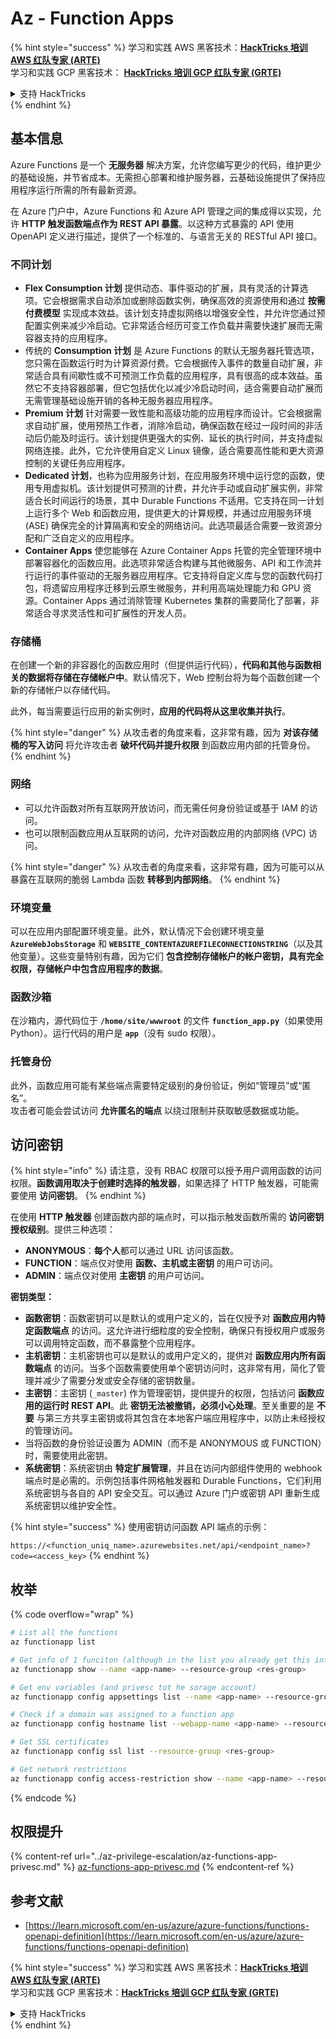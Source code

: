 # Az - Function Apps

{% hint style="success" %}
学习和实践 AWS 黑客技术：<img src="../../../.gitbook/assets/image (1) (1) (1) (1).png" alt="" data-size="line">[**HackTricks 培训 AWS 红队专家 (ARTE)**](https://training.hacktricks.xyz/courses/arte)<img src="../../../.gitbook/assets/image (1) (1) (1) (1).png" alt="" data-size="line">\
学习和实践 GCP 黑客技术： <img src="../../../.gitbook/assets/image (2) (1).png" alt="" data-size="line">[**HackTricks 培训 GCP 红队专家 (GRTE)**<img src="../../../.gitbook/assets/image (2) (1).png" alt="" data-size="line">](https://training.hacktricks.xyz/courses/grte)

<details>

<summary>支持 HackTricks</summary>

* 查看 [**订阅计划**](https://github.com/sponsors/carlospolop)!
* **加入** 💬 [**Discord 群组**](https://discord.gg/hRep4RUj7f) 或 [**Telegram 群组**](https://t.me/peass) 或 **关注** 我们的 **Twitter** 🐦 [**@hacktricks\_live**](https://twitter.com/hacktricks_live)**.**
* **通过向** [**HackTricks**](https://github.com/carlospolop/hacktricks) 和 [**HackTricks Cloud**](https://github.com/carlospolop/hacktricks-cloud) GitHub 仓库提交 PR 分享黑客技巧。

</details>
{% endhint %}

## 基本信息

Azure Functions 是一个 **无服务器** 解决方案，允许您编写更少的代码，维护更少的基础设施，并节省成本。无需担心部署和维护服务器，云基础设施提供了保持应用程序运行所需的所有最新资源。

在 Azure 门户中，Azure Functions 和 Azure API 管理之间的集成得以实现，允许 **HTTP 触发函数端点作为 REST API 暴露**。以这种方式暴露的 API 使用 OpenAPI 定义进行描述，提供了一个标准的、与语言无关的 RESTful API 接口。

### 不同计划

* **Flex Consumption 计划** 提供动态、事件驱动的扩展，具有灵活的计算选项。它会根据需求自动添加或删除函数实例，确保高效的资源使用和通过 **按需付费模型** 实现成本效益。该计划支持虚拟网络以增强安全性，并允许您通过预配置实例来减少冷启动。它非常适合经历可变工作负载并需要快速扩展而无需容器支持的应用程序。
* 传统的 **Consumption 计划** 是 Azure Functions 的默认无服务器托管选项，您只需在函数运行时为计算资源付费。它会根据传入事件的数量自动扩展，非常适合具有间歇性或不可预测工作负载的应用程序，具有很高的成本效益。虽然它不支持容器部署，但它包括优化以减少冷启动时间，适合需要自动扩展而无需管理基础设施开销的各种无服务器应用程序。
* **Premium 计划** 针对需要一致性能和高级功能的应用程序而设计。它会根据需求自动扩展，使用预热工作者，消除冷启动，确保函数在经过一段时间的非活动后仍能及时运行。该计划提供更强大的实例、延长的执行时间，并支持虚拟网络连接。此外，它允许使用自定义 Linux 镜像，适合需要高性能和更大资源控制的关键任务应用程序。
* **Dedicated 计划**，也称为应用服务计划，在应用服务环境中运行您的函数，使用专用虚拟机。该计划提供可预测的计费，并允许手动或自动扩展实例，非常适合长时间运行的场景，其中 Durable Functions 不适用。它支持在同一计划上运行多个 Web 和函数应用，提供更大的计算规模，并通过应用服务环境 (ASE) 确保完全的计算隔离和安全的网络访问。此选项最适合需要一致资源分配和广泛自定义的应用程序。
* **Container Apps** 使您能够在 Azure Container Apps 托管的完全管理环境中部署容器化的函数应用。此选项非常适合构建与其他微服务、API 和工作流并行运行的事件驱动的无服务器应用程序。它支持将自定义库与您的函数代码打包，将遗留应用程序迁移到云原生微服务，并利用高端处理能力和 GPU 资源。Container Apps 通过消除管理 Kubernetes 集群的需要简化了部署，非常适合寻求灵活性和可扩展性的开发人员。

### **存储桶**

在创建一个新的非容器化的函数应用时（但提供运行代码），**代码和其他与函数相关的数据将存储在存储帐户中**。默认情况下，Web 控制台将为每个函数创建一个新的存储帐户以存储代码。

此外，每当需要运行应用的新实例时，**应用的代码将从这里收集并执行**。

{% hint style="danger" %}
从攻击者的角度来看，这非常有趣，因为 **对该存储桶的写入访问** 将允许攻击者 **破坏代码并提升权限** 到函数应用内部的托管身份。
{% endhint %}

### 网络

* 可以允许函数对所有互联网开放访问，而无需任何身份验证或基于 IAM 的访问。
* 也可以限制函数应用从互联网的访问，允许对函数应用的内部网络 (VPC) 访问。

{% hint style="danger" %}
从攻击者的角度来看，这非常有趣，因为可能可以从暴露在互联网的脆弱 Lambda 函数 **转移到内部网络**。
{% endhint %}

### **环境变量**

可以在应用内部配置环境变量。此外，默认情况下会创建环境变量 **`AzureWebJobsStorage`** 和 **`WEBSITE_CONTENTAZUREFILECONNECTIONSTRING`**（以及其他变量）。这些变量特别有趣，因为它们 **包含控制存储帐户的帐户密钥，具有完全权限，存储帐户中包含应用程序的数据**。

### **函数沙箱**

在沙箱内，源代码位于 **`/home/site/wwwroot`** 的文件 **`function_app.py`**（如果使用 Python）。运行代码的用户是 **`app`**（没有 sudo 权限）。

### **托管身份**

此外，函数应用可能有某些端点需要特定级别的身份验证，例如“管理员”或“匿名”。\
攻击者可能会尝试访问 **允许匿名的端点** 以绕过限制并获取敏感数据或功能。

## 访问密钥

{% hint style="info" %}
请注意，没有 RBAC 权限可以授予用户调用函数的访问权限。**函数调用取决于创建时选择的触发器**，如果选择了 HTTP 触发器，可能需要使用 **访问密钥**。
{% endhint %}

在使用 **HTTP 触发器** 创建函数内部的端点时，可以指示触发函数所需的 **访问密钥授权级别**。提供三种选项：

* **ANONYMOUS**：**每个人**都可以通过 URL 访问该函数。
* **FUNCTION**：端点仅对使用 **函数、主机或主密钥** 的用户可访问。
* **ADMIN**：端点仅对使用 **主密钥** 的用户可访问。

**密钥类型：**

* **函数密钥**：函数密钥可以是默认的或用户定义的，旨在仅授予对 **函数应用内特定函数端点** 的访问。这允许进行细粒度的安全控制，确保只有授权用户或服务可以调用特定函数，而不暴露整个应用程序。
* **主机密钥**：主机密钥也可以是默认的或用户定义的，提供对 **函数应用内所有函数端点** 的访问。当多个函数需要使用单个密钥访问时，这非常有用，简化了管理并减少了需要分发或安全存储的密钥数量。
* **主密钥**：主密钥 (`_master`) 作为管理密钥，提供提升的权限，包括访问 **函数应用的运行时 REST API**。此 **密钥无法被撤销，必须小心处理**。至关重要的是 **不要** 与第三方共享主密钥或将其包含在本地客户端应用程序中，以防止未经授权的管理访问。
* 当将函数的身份验证设置为 ADMIN（而不是 ANONYMOUS 或 FUNCTION）时，需要使用此密钥。
* **系统密钥**：系统密钥由 **特定扩展管理**，并且在访问内部组件使用的 webhook 端点时是必需的。示例包括事件网格触发器和 Durable Functions，它们利用系统密钥与各自的 API 安全交互。可以通过 Azure 门户或密钥 API 重新生成系统密钥以维护安全性。

{% hint style="success" %}
使用密钥访问函数 API 端点的示例：

`https://<function_uniq_name>.azurewebsites.net/api/<endpoint_name>?code=<access_key>`
{% endhint %}

## 枚举

{% code overflow="wrap" %}
```bash
# List all the functions
az functionapp list

# Get info of 1 funciton (although in the list you already get this info)
az functionapp show --name <app-name> --resource-group <res-group>

# Get env variables (and privesc tot he sorage account)
az functionapp config appsettings list --name <app-name> --resource-group <res-group>

# Check if a domain was assigned to a function app
az functionapp config hostname list --webapp-name <app-name> --resource-group <res-group>

# Get SSL certificates
az functionapp config ssl list --resource-group <res-group>

# Get network restrictions
az functionapp config access-restriction show --name <app-name> --resource-group <res-group>
```
{% endcode %}

## 权限提升

{% content-ref url="../az-privilege-escalation/az-functions-app-privesc.md" %}
[az-functions-app-privesc.md](../az-privilege-escalation/az-functions-app-privesc.md)
{% endcontent-ref %}

## 参考文献

* [https://learn.microsoft.com/en-us/azure/azure-functions/functions-openapi-definition](https://learn.microsoft.com/en-us/azure/azure-functions/functions-openapi-definition)

{% hint style="success" %}
学习和实践 AWS 黑客技术：<img src="../../../.gitbook/assets/image (1) (1) (1) (1).png" alt="" data-size="line">[**HackTricks 培训 AWS 红队专家 (ARTE)**](https://training.hacktricks.xyz/courses/arte)<img src="../../../.gitbook/assets/image (1) (1) (1) (1).png" alt="" data-size="line">\
学习和实践 GCP 黑客技术：<img src="../../../.gitbook/assets/image (2) (1).png" alt="" data-size="line">[**HackTricks 培训 GCP 红队专家 (GRTE)**<img src="../../../.gitbook/assets/image (2) (1).png" alt="" data-size="line">](https://training.hacktricks.xyz/courses/grte)

<details>

<summary>支持 HackTricks</summary>

* 查看 [**订阅计划**](https://github.com/sponsors/carlospolop)!
* **加入** 💬 [**Discord 群组**](https://discord.gg/hRep4RUj7f) 或 [**Telegram 群组**](https://t.me/peass) 或 **关注** 我们的 **Twitter** 🐦 [**@hacktricks\_live**](https://twitter.com/hacktricks_live)**.**
* **通过向** [**HackTricks**](https://github.com/carlospolop/hacktricks) 和 [**HackTricks Cloud**](https://github.com/carlospolop/hacktricks-cloud) GitHub 仓库提交 PR 来分享黑客技巧。

</details>
{% endhint %}
